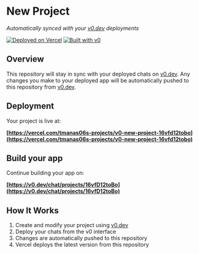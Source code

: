 # New Project

*Automatically synced with your [v0.dev](https://v0.dev) deployments*

[![Deployed on Vercel](https://img.shields.io/badge/Deployed%20on-Vercel-black?style=for-the-badge&logo=vercel)](https://vercel.com/tmanas06s-projects/v0-new-project-16vfd12tobo)
[![Built with v0](https://img.shields.io/badge/Built%20with-v0.dev-black?style=for-the-badge)](https://v0.dev/chat/projects/16vfD12toBo)

## Overview

This repository will stay in sync with your deployed chats on [v0.dev](https://v0.dev).
Any changes you make to your deployed app will be automatically pushed to this repository from [v0.dev](https://v0.dev).

## Deployment

Your project is live at:

**[https://vercel.com/tmanas06s-projects/v0-new-project-16vfd12tobo](https://vercel.com/tmanas06s-projects/v0-new-project-16vfd12tobo)**

## Build your app

Continue building your app on:

**[https://v0.dev/chat/projects/16vfD12toBo](https://v0.dev/chat/projects/16vfD12toBo)**

## How It Works

1. Create and modify your project using [v0.dev](https://v0.dev)
2. Deploy your chats from the v0 interface
3. Changes are automatically pushed to this repository
4. Vercel deploys the latest version from this repository